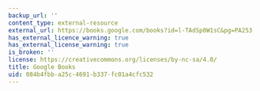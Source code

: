 ```yaml
---
backup_url: ''
content_type: external-resource
external_url: https://books.google.com/books?id=l-TAdSp0W1sC&pg=PA253
has_external_licence_warning: true
has_external_license_warning: true
is_broken: ''
license: https://creativecommons.org/licenses/by-nc-sa/4.0/
title: Google Books
uid: 084b4fbb-a25c-4691-b337-fc01a4cfc532
---
```

